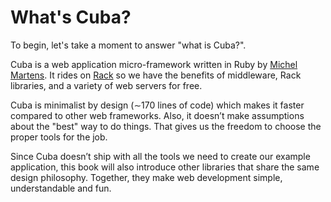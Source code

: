 What's Cuba?
============

To begin, let's take a moment to answer "what is Cuba?".

Cuba is a web application micro-framework written in Ruby by [Michel Martens](https://github.com/soveran).
It rides on [Rack](http://rack.github.io) so we have the benefits of
middleware, Rack libraries, and a variety of web servers for free.

Cuba is minimalist by design (∼170 lines of code) which makes it faster
compared to other web frameworks. Also, it doesn’t make assumptions about
the "best" way to do things. That gives us the freedom to choose the
proper tools for the job.

Since Cuba doesn’t ship with all the tools we need to create our example
application, this book will also introduce other libraries that share the
same design philosophy. Together, they make web development simple,
understandable and fun.
